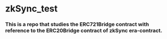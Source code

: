 # zkSync_test

### This is a repo that studies the ERC721Bridge contract with reference to the ERC20Bridge contract of zkSync era-contract.
